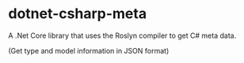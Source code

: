 # dotnet-csharp-meta
A .Net Core library that uses the Roslyn compiler to get C# meta data. 

(Get type and model information in JSON format)
